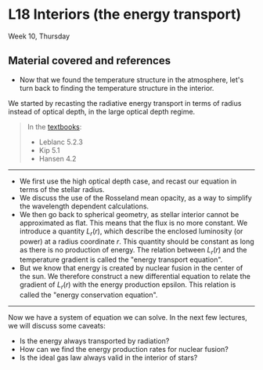 # L18 Interiors (the energy transport)

Week 10, Thursday


## Material covered and references


* Now that we found the temperature structure in the atmosphere, let's turn back to finding the temperature structure in the interior. 

We started by recasting the radiative energy transport in terms of radius instead of optical depth, in the large optical depth regime.

> In the [textbooks](../textbooks.md):
> 
>* Leblanc 5.2.3
>* Kip 5.1
>* Hansen 4.2



---

* We first use the high optical depth case, and recast our equation in terms of the stellar radius. 
* We discuss the use of the Rosseland mean opacity, as a way to simplify the wavelength dependent calculations. 
* We then go back to spherical geometry, as stellar interior cannot be approximated as flat. This means that the flux is no more constant. We introduce a quantity $L_r(r)$, which describe the enclosed luminosity (or power) at a radius coordinate $r$. This quantity should be constant as long as there is no production of energy. The relation between $L_r(r)$ and the temperature gradient is called the "energy transport equation". 
* But we know that energy is created by nuclear fusion in the center of the sun. We therefore construct a new differential equation to relate the gradient of $L_r(r)$ with the energy production epsilon. This relation is called the "energy conservation equation".

---

Now we have a system of equation we can solve. In the next few lectures, we will discuss some caveats:

* Is the energy always transported by radiation?
* How can we find the energy production rates for nuclear fusion?
* Is the ideal gas law always valid in the interior of stars?